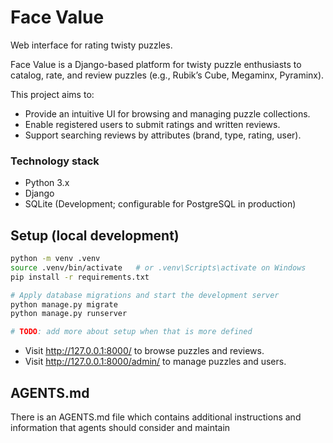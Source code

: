 # Face Value

Web interface for rating twisty puzzles.

Face Value is a Django-based platform for twisty puzzle enthusiasts to catalog, rate, and review puzzles (e.g., Rubik’s Cube, Megaminx, Pyraminx).

This project aims to:
- Provide an intuitive UI for browsing and managing puzzle collections.
- Enable registered users to submit ratings and written reviews.
- Support searching reviews by attributes (brand, type, rating, user).

### Technology stack
- Python 3.x
- Django
- SQLite (Development; configurable for PostgreSQL in production)

## Setup (local development)

```bash
python -m venv .venv
source .venv/bin/activate   # or .venv\Scripts\activate on Windows
pip install -r requirements.txt

# Apply database migrations and start the development server
python manage.py migrate
python manage.py runserver

# TODO: add more about setup when that is more defined
```

- Visit http://127.0.0.1:8000/ to browse puzzles and reviews.
- Visit http://127.0.0.1:8000/admin/ to manage puzzles and users.

## AGENTS.md
There is an AGENTS.md file which contains additional instructions and information that agents should consider and maintain